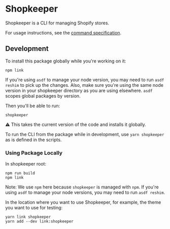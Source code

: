 # Shopkeeper

Shopkeeper is a CLI for managing Shopify stores.

For usage instructions, see the [command specification](docs/cli.md).

## Development

To install this package globally while you're working on it:

```
npm link
```
If you're using `asdf` to manage your node version, you may need to run `asdf
reshim` to pick up the changes. Also, make sure you're using the same node
version in your shopkeeper directory as you are using elsewhere. `asdf` scopes
global packages by version.

Then you'll be able to run:

```
shopkeeper
```

⚠️ This takes the current version of the code and installs it globally.

To run the CLI from the package while in development, use `yarn shopkeeper ` as is defined
in the scripts.

### Using Package Locally

In shopkeeper root:
```
npm run build
npm link
```
Note: We use `npm` here because `shopkeeper` is managed with `npm`.
If you're using `asdf` to manage your node versions, you may need to run `asdf reshim`.

In the location where you want to use Shopkeeper, for example, the theme you want to use for testing:
```
yarn link shopkeeper
yarn add --dev link:shopkeeper
```

